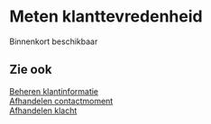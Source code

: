# Meten klanttevredenheid

Binnenkort beschikbaar

## Zie ook

[Beheren klantinformatie](../beheren-klantinformatie/)  
[Afhandelen contactmoment](../afhandelen-contactmoment/)  
[Afhandelen klacht](../afhandelen-klacht/)
